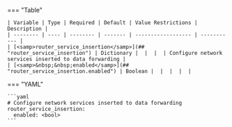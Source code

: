 <!--
  ~ Copyright (c) 2024 Arista Networks, Inc.
  ~ Use of this source code is governed by the Apache License 2.0
  ~ that can be found in the LICENSE file.
  -->
=== "Table"

    | Variable | Type | Required | Default | Value Restrictions | Description |
    | -------- | ---- | -------- | ------- | ------------------ | ----------- |
    | [<samp>router_service_insertion</samp>](## "router_service_insertion") | Dictionary |  |  |  | Configure network services inserted to data forwarding |
    | [<samp>&nbsp;&nbsp;enabled</samp>](## "router_service_insertion.enabled") | Boolean |  |  |  |  |

=== "YAML"

    ```yaml
    # Configure network services inserted to data forwarding
    router_service_insertion:
      enabled: <bool>
    ```
